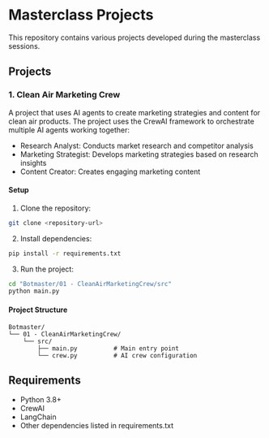 # Masterclass Projects

This repository contains various projects developed during the masterclass sessions.

## Projects

### 1. Clean Air Marketing Crew

A project that uses AI agents to create marketing strategies and content for clean air products. The project uses the CrewAI framework to orchestrate multiple AI agents working together:

- Research Analyst: Conducts market research and competitor analysis
- Marketing Strategist: Develops marketing strategies based on research insights
- Content Creator: Creates engaging marketing content

#### Setup

1. Clone the repository:
```bash
git clone <repository-url>
```

2. Install dependencies:
```bash
pip install -r requirements.txt
```

3. Run the project:
```bash
cd "Botmaster/01 - CleanAirMarketingCrew/src"
python main.py
```

#### Project Structure

```
Botmaster/
└── 01 - CleanAirMarketingCrew/
    └── src/
        ├── main.py          # Main entry point
        └── crew.py          # AI crew configuration
```

## Requirements

- Python 3.8+
- CrewAI
- LangChain
- Other dependencies listed in requirements.txt 